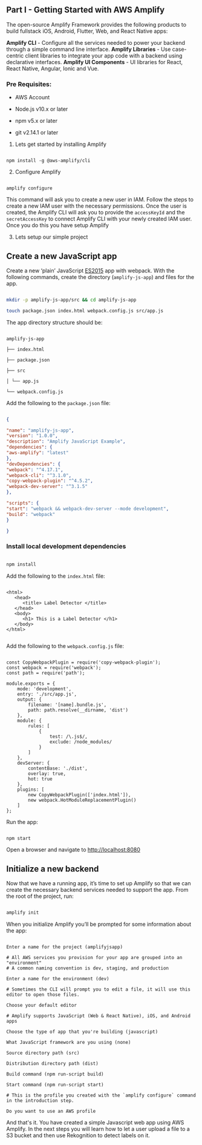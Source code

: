 ## Part I - Getting Started with AWS Amplify

The open-source Amplify Framework provides the following products to build fullstack iOS, Android, Flutter, Web, and React Native apps:

**Amplify CLI** - Configure all the services needed to power your backend through a simple command line interface.
**Amplify Libraries** - Use case-centric client libraries to integrate your app code with a backend using declarative interfaces.
**Amplify UI Components** - UI libraries for React, React Native, Angular, Ionic and Vue.


### Pre Requisites:

* AWS Account

* Node.js v10.x or later

* npm v5.x or later

* git v2.14.1 or later

  

1. Lets get started by installing Amplify

~~~

npm install -g @aws-amplify/cli

~~~

2. Configure Amplify

~~~

amplify configure

~~~

This command will ask you to create a new user in IAM. Follow the steps to create a new IAM user with the necessary permissions. Once the user is created, the Amplify CLI will ask you to provide the `accessKeyId` and the `secretAccessKey` to connect Amplify CLI with your newly created IAM user. Once you do this you have setup Amplify

  

3. Lets setup our simple project

## Create a new JavaScript app

  Create a new ‘plain’ JavaScript [ES2015](https://babeljs.io/docs/en/learn/) app with webpack. With the following commands, create the directory (`amplify-js-app`) and files for the app.

  
```bash

mkdir -p amplify-js-app/src && cd amplify-js-app

touch package.json index.html webpack.config.js src/app.js

```

The app directory structure should be:


```console

amplify-js-app

├── index.html

├── package.json

├── src

│ └── app.js

└── webpack.config.js

```

  

Add the following to the `package.json` file:

```json

{

"name": "amplify-js-app",
"version": "1.0.0",
"description": "Amplify JavaScript Example",
"dependencies": {
"aws-amplify": "latest"
},
"devDependencies": {
"webpack": "^4.17.1",
"webpack-cli": "^3.1.0",
"copy-webpack-plugin": "^4.5.2",
"webpack-dev-server": "^3.1.5"
},

"scripts": {
"start": "webpack && webpack-dev-server --mode development",
"build": "webpack"
}

}

```
### Install local development dependencies

```bash

npm install

```

Add the following to the `index.html` file:

~~~

<html>
   <head>
      <title> Label Detector </title>
   </head>
   <body>
      <h1> This is a Label Detector </h1>
   </body>
</html>


~~~

Add the following to the `webpack.config.js` file:

~~~

const CopyWebpackPlugin = require('copy-webpack-plugin');
const webpack = require('webpack');
const path = require('path');

module.exports = {
    mode: 'development',
    entry: './src/app.js',
    output: {
        filename: '[name].bundle.js',
        path: path.resolve(__dirname, 'dist')
    },
    module: {
        rules: [
            {
                test: /\.js$/,
                exclude: /node_modules/
            }
        ]
    },
    devServer: {
        contentBase: './dist',
        overlay: true,
        hot: true
    },
    plugins: [
        new CopyWebpackPlugin(['index.html']),
        new webpack.HotModuleReplacementPlugin()
    ]
};

~~~

Run the app:  

```bash

npm start

```

Open a browser and navigate to [http://localhost:8080](http://localhost:8080)

## Initialize a new backend

Now that we have a running app, it’s time to set up Amplify so that we can create the necessary backend services needed to support the app. From the root of the project, run:  

```bash

amplify init

```

When you initialize Amplify you’ll be prompted for some information about the app:

```console

Enter a name for the project (amplifyjsapp)

# All AWS services you provision for your app are grouped into an "environment"
# A common naming convention is dev, staging, and production

Enter a name for the environment (dev)

# Sometimes the CLI will prompt you to edit a file, it will use this editor to open those files.

Choose your default editor

# Amplify supports JavaScript (Web & React Native), iOS, and Android apps

Choose the type of app that you're building (javascript)

What JavaScript framework are you using (none)

Source directory path (src)

Distribution directory path (dist)

Build command (npm run-script build)

Start command (npm run-script start)

# This is the profile you created with the `amplify configure` command in the introduction step.

Do you want to use an AWS profile

```

And that's it. You have created a simple Javascript web app using AWS Amplify. In the next steps you will learn how to let a user upload a file to a S3 bucket and then use Rekognition to detect labels on it.